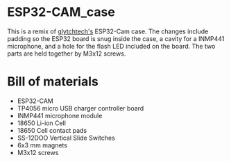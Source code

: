 # ESP32-CAM_case
This is a remix of [glytchtech's](https://github.com/glytchtech/ESPCam) ESP32-Cam case. The changes include padding so the ESP32 board is snug inside the case, a cavity for a INMP441 microphone, and a hole for the flash LED included on the board. The two parts are held together by M3x12 screws.

# Bill of materials
- ESP32-CAM
- TP4056 micro USB charger controller board
- INMP441 microphone module
- 18650 Li-ion Cell
- 18650 Cell contact pads
- SS-12DOO Vertical Slide Switches
- 6x3 mm magnets
- M3x12 screws
